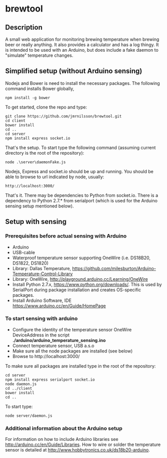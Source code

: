 # brewtool

## Description
A small web application for monitoring brewing temperature when brewing beer or really anything. It also provides a calculator and has a log thingy. It is intended to be used with an Arduino, but does include a fake daemon to "simulate" temperature changes. 

## Simplified setup (without Arduino sensing)
Nodejs and Bower is need to install the necessary packages. The following command installs Bower globally,

    npm install -g bower
    
To get started, clone the repo and type:

    git clone https://github.com/jmrnilsson/brewtool.git
    cd client
    bower install
    cd ..
    cd server
    npm install express socket.io

That's the setup. To start type the following command (assuming current directory is the root of the repository):

    node .\server\daemonFake.js
    
Nodejs, Express and socket.io should be up and running. You should be able to browse to url indicated by node, usually:

    http://localhost:3000/
    
That's it. There may be dependencies to Python from socket.io. There is a dependency to Python 2.7.* from serialport (which is used for the Arduino sensing setup mentioned below).

## Setup with sensing
### Prerequisites before actual sensing with Arduino
* Arduino 
* USB-cable
* Waterproof temperature sensor supporting OneWire (i.e. DS18B20, DS1822, DS1820)
* Library: Dallas Temperature, https://github.com/milesburton/Arduino-Temperature-Control-Library
* Library: OneWire, http://playground.arduino.cc/Learning/OneWire
* Install Python 2.7.x, https://www.python.org/downloads/. This is used by SerialPort during package installation and creates OS-specific packages.
* Install Arduino Software, IDE https://www.arduino.cc/en/Guide/HomePage

### To start sensing with arduino 
* Configure  the identity of the temperature sensor OneWire DeviceAddress in the script  __./arduino/arduino_temperature_sensing.ino__
* Connect temperature sensor, USB a.s.o
* Make sure all the node packages are installed (see below)
* Browse to http://localhost:3000/

To make sure all packages are installed type in the root of the repository:

    cd server
    npm install express serialport socket.io
    node daemon.js
    cd ../client
    bower install
    cd ..

To start type:

    node server/daemon.js

### Additional information about the Arduino setup
For information on how to include Arduino libraries see http://arduino.cc/en/Guide/Libraries. How to wire or solder the temperature sensor is detailed at http://www.hobbytronics.co.uk/ds18b20-arduino.

